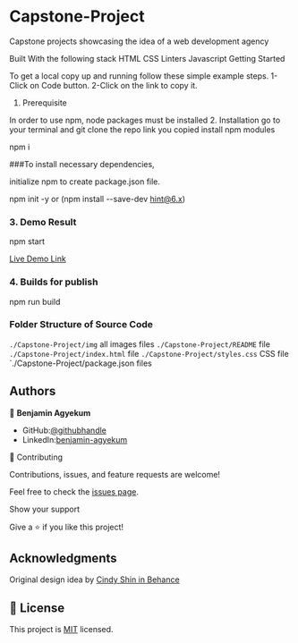 # Capstone-Project
Capstone projects showcasing the idea of a web development agency

Built With the following stack
HTML CSS Linters
Javascript
Getting Started

To get a local copy up and running follow these simple example steps. 1-Click on Code button. 2-Click on the link to copy it.
1. Prerequisite

In order to use npm, node packages must be installed
2. Installation
go to your terminal and git clone the repo link you copied
 install npm modules

npm i

 ###To install necessary dependencies,

initialize npm to create package.json file.

npm init -y or (npm install --save-dev hint@6.x)

### 3. Demo Result

npm start

[Live Demo Link]()

### 4. Builds for publish

npm run build


### Folder Structure of Source Code

`./Capstone-Project/img` all images files
`./Capstone-Project/README` file
`./Capstone-Project/index.html` file
`./Capstone-Project/styles.css` CSS file
`./Capstone-Project/package.json files

## Authors

👤 **Benjamin Agyekum**

- GitHub:[@githubhandle](https://github.com/hislordshipprof)
- LinkedIn:[benjamin-agyekum](https://www.linkedin.com/in/benjamin-agyekum-5962b7126)

🤝 Contributing

Contributions, issues, and feature requests are welcome!

Feel free to check the [issues page](../../issues/).

Show your support

Give a ⭐️ if you like this project!

## Acknowledgments
Original design idea by [Cindy Shin in Behance](https://www.behance.net/)


## 📝 License

This project is [MIT](./MIT.md) licensed.

